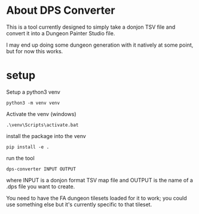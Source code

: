# About DPS Converter

This is a tool currently designed to simply take a donjon TSV file and convert it into a Dungeon Painter Studio file.

I may end up doing some dungeon generation with it natively at some point, but for now this works.

# setup

Setup a python3 venv

```
python3 -m venv venv
```

Activate the venv (windows)

```
.\venv\Scripts\activate.bat
```

install the package into the venv

```
pip install -e .
```

run the tool

```
dps-converter INPUT OUTPUT
```

where INPUT is a donjon format TSV map file and OUTPUT is the name of a .dps file you want to create.

You need to have the FA dungeon tilesets loaded for it to work; you could use something else but it's currently specific to that tileset.